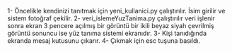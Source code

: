 1- Öncelikle kendinizi tanıtmak için yeni_kullanici.py çalıştırılır. İsim girilir ve sistem fotoğraf çekilir. 
2- veri_islemeYuzTanima.py çalıştırılır veri işlenir sonra ekran 3 pencere açılmış bir görüntü bir ikili beyaz siyah çevrilmiş görüntü sonuncu ise yüz tanıma sistemi ekranıdır. 
3- Kişi tanıdığında ekranda mesaj kutusunu çıkarır. 
4- Çıkmak için esc tuşuna basıldı.
